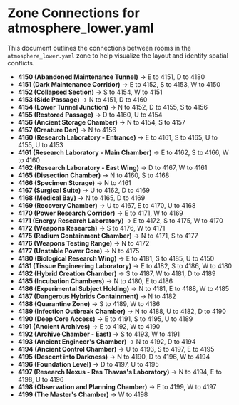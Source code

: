 
# Zone Connections for atmosphere_lower.yaml

This document outlines the connections between rooms in the `atmosphere_lower.yaml` zone to help visualize the layout and identify spatial conflicts.

- **4150 (Abandoned Maintenance Tunnel)** -> E to 4151, D to 4180
- **4151 (Dark Maintenance Corridor)** -> E to 4152, S to 4153, W to 4150
- **4152 (Collapsed Section)** -> S to 4154, W to 4151
- **4153 (Side Passage)** -> N to 4151, D to 4160
- **4154 (Lower Tunnel Junction)** -> N to 4152, D to 4155, S to 4156
- **4155 (Restored Passage)** -> D to 4160, U to 4154
- **4156 (Ancient Storage Chamber)** -> N to 4154, S to 4157
- **4157 (Creature Den)** -> N to 4156
- **4160 (Research Laboratory - Entrance)** -> E to 4161, S to 4165, U to 4155, U to 4153
- **4161 (Research Laboratory - Main Chamber)** -> E to 4162, S to 4166, W to 4160
- **4162 (Research Laboratory - East Wing)** -> D to 4167, W to 4161
- **4165 (Dissection Chamber)** -> N to 4160, S to 4168
- **4166 (Specimen Storage)** -> N to 4161
- **4167 (Surgical Suite)** -> U to 4162, D to 4169
- **4168 (Medical Bay)** -> N to 4165, D to 4169
- **4169 (Recovery Chamber)** -> U to 4167, E to 4170, U to 4168
- **4170 (Power Research Corridor)** -> E to 4171, W to 4169
- **4171 (Energy Research Laboratory)** -> E to 4172, S to 4175, W to 4170
- **4172 (Weapons Research)** -> S to 4176, W to 4171
- **4175 (Radium Containment Chamber)** -> N to 4171, S to 4177
- **4176 (Weapons Testing Range)** -> N to 4172
- **4177 (Unstable Power Core)** -> N to 4175
- **4180 (Biological Research Wing)** -> E to 4181, S to 4185, U to 4150
- **4181 (Tissue Engineering Laboratory)** -> E to 4182, S to 4186, W to 4180
- **4182 (Hybrid Creation Chamber)** -> S to 4187, W to 4181, D to 4189
- **4185 (Incubation Chambers)** -> N to 4180, E to 4186
- **4186 (Experimental Subject Holding)** -> N to 4181, E to 4188, W to 4185
- **4187 (Dangerous Hybrids Containment)** -> N to 4182
- **4188 (Quarantine Zone)** -> S to 4189, W to 4186
- **4189 (Infection Outbreak Chamber)** -> N to 4188, U to 4182, D to 4190
- **4190 (Deep Core Access)** -> E to 4191, S to 4195, U to 4189
- **4191 (Ancient Archives)** -> E to 4192, W to 4190
- **4192 (Archive Chamber - East)** -> S to 4193, W to 4191
- **4193 (Ancient Engineer's Chamber)** -> N to 4192, D to 4194
- **4194 (Ancient Control Chamber)** -> U to 4193, S to 4197, E to 4195
- **4195 (Descent into Darkness)** -> N to 4190, D to 4196, W to 4194
- **4196 (Foundation Level)** -> D to 4197, U to 4195
- **4197 (Research Nexus - Ras Thavas's Laboratory)** -> N to 4194, E to 4198, U to 4196
- **4198 (Observation and Planning Chamber)** -> E to 4199, W to 4197
- **4199 (The Master's Chamber)** -> W to 4198
